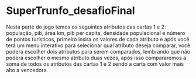# SuperTrunfo_desafioFinal
Nesta parte do jogo temos os seguintes atributos das cartas 1 e 2: população, pib, área km, pib per capita, densidade populacional e número de pontos turísticos, primeiro insira os valores de cada atributo e após você terá um menu interativo para selecionar qual atributo deseja comparar, você poderá escolher dois atributos para serem comparados, lembrando que não poderá escolher o mesmo atributo duas vezes, após isso compararemos a soma de todos os atributos das cartas 1 e 2 sendo a carta com valor mais alto a vencedora.
